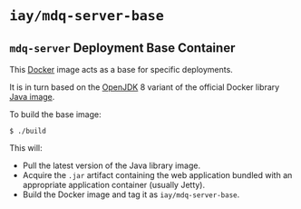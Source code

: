 # `iay/mdq-server-base`

## `mdq-server` Deployment Base Container

This [Docker](http://www.docker.com) image acts as a base for
specific deployments.

It is in turn based on the [OpenJDK](http://openjdk.java.net) 8 variant of the
official Docker library [Java image](https://registry.hub.docker.com/_/java/).

To build the base image:

    $ ./build

This will:

* Pull the latest version of the Java library image.
* Acquire the `.jar` artifact containing the web application bundled
with an appropriate application container (usually Jetty).
* Build the Docker image and tag it as `iay/mdq-server-base`.

